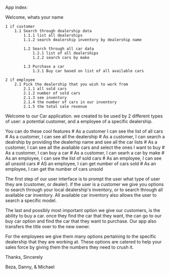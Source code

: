App index:

Welcome, whats your name

    1 if customer
        1.1 Search through dealership data
            1.1.1 list all dealerships
            1.1.2 search dealership inventory by dealership name
          
            1.2 Search through all car data
                1.2.1 list of all dealerships
                1.2.2 search cars by make

            1.3 Purchase a car
                1.3.1 Buy car based on list of all available cars

    2 if employee
        2.1 Pick the dealership that you wish to work from
            2.1.1 all sold cars
            2.1.2 number of sold cars
            2.1.3 see inventory
            2.1.4 the number of cars in our inventory
            2.1.5 the total sale revenue

Welcome to our Car application. we created to be used by 2 different types of user: a potential customer, and a employee of a specific dealership. 

You can do these cool features
    # As a customer I can see the list of all cars
    # As a customer, I can see all the dealership
    # As a customer, I can search a dealrship by providing the dealerhip name and see all the car lists 
    # As a customer, I can see all the avaliable cars and select the ones I want to buy
    # As a customer, I can buy a car
    # As a customer, I can searh a car by make
    # As an employee, I can see the list of sold cars
    # As an employee, I can see all unsold cars
    # AS an employee, I can get number of cars sold
    # As an employee, I can get the number of cars unsold


The first step of our user interface is to prompt the user what type of user they are (customer, or dealer). if the user is a customer we give you options to search through your local dealership's inventory, or to search through all available car inventory. All available car inventory also allows the user to search a specific model. 

The last and possibly most important option we give our customers, is the ability to buy a car. once they find the car that they want, the can go to our buy car option and find the car that they want to purchase. Our app also transfers the title over to the new owner.

For the employees we give them many options pertaining to the specific dealership that they are working at. These options are catered to help your sales force by giving them the numbers they need to crush it. 


Thanks, Sincerely 

Beza, Danny, & Michael